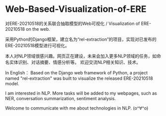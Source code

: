 # Web-Based-Visualization-of-ERE
对ERE-20210518的关系联合抽取模型的Web可视化 / Visualization of ERE-20210518 on the web.

采用Python的Django框架，建立名为“rel-extraction”的项目，实现对已发布的ERE-20210518模型进行可视化。

本人对NLP领域很感兴趣。网页正在建设，未来会加入更多NLP领域的任务，如命名实体识别、对话摘要、情感分析等。
欢迎交流NLP相关知识、技术。

In English：
Based on the Django web framework of Python, a project named "rel-extraction" was built to visualize the released ERE-20210518 model.

I am interested in NLP. More tasks will be added to my webpages, such as NER, conversation summarization, sentiment analysis.

Welcome to communicate with me about technologies in NLP.
(o^∀^o)
